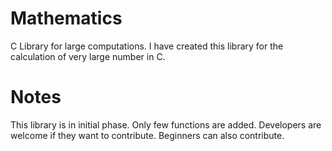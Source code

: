 # Mathematics
C Library for large computations. I have created this library for the calculation of very large number in C.

# Notes
This library is in initial phase. Only few functions are added. Developers are welcome if they want to contribute. Beginners can also contribute.
